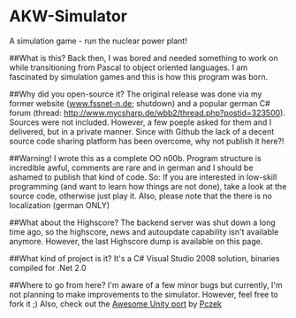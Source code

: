 AKW-Simulator
=============

A simulation game - run the nuclear power plant!


##What is this?
Back then, I was bored and needed something to work on while transitioning from Pascal to object oriented languages. I am fascinated by simulation games and this is how this program was born.

##Why did you open-source it?
The original release was done via my former website (www.fssnet-n.de; shutdown) and a popular german C# forum (thread: http://www.mycsharp.de/wbb2/thread.php?postid=323500). Sources were not included. However, a few poeple asked for them and I delivered, but in a private manner. Since with Github the lack of a decent source code sharing platform has been overcome, why not publish it here?!

##Warning!
I wrote this as a complete OO n00b. Program structure is incredible awful, comments are rare and in german and I should be ashamed to publish that kind of code. So: If you are interested in low-skill programming (and want to learn how things are not done), take a look at the source code, otherwise just play it.
Also, please note that the there is no localization (german ONLY)

##What about the Highscore?
The backend server was shut down a long time ago, so the highscore, news and autoupdate capability isn't available anymore. However, the last Highscore dump is available on this page. 

##What kind of project is it?
It's a C# Visual Studio 2008 solution, binaries compiled for .Net 2.0

##Where to go from here?
I'm aware of a few minor bugs but currently, I'm not planning to make improvements to the simulator. However, feel free to fork it ;)
Also, check out the [Awesome Unity port](https://github.com/Pczek/NPPS2014) by [Pczek](https://github.com/Pczek) 
